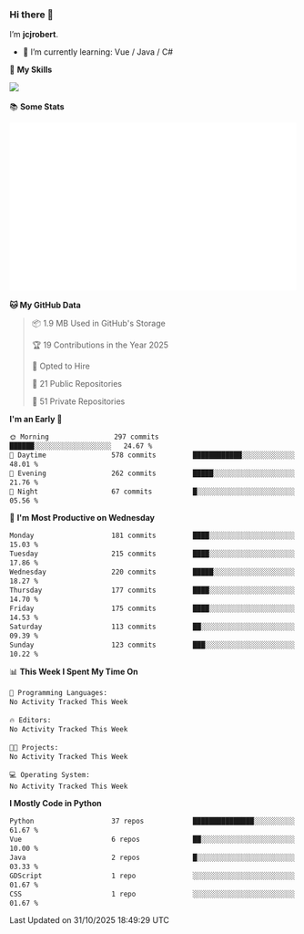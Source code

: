 ### Hi there 👋

I’m **jcjrobert**.

- 🌱 I’m currently learning: Vue / Java / C#

🌟 **My Skills**

![](https://img.shields.io/badge/-Python-3e74a2?style=flat-square&logo=Python&logoColor=fff)

📚 **Some Stats**

![](https://github.com/jcjrobert/github-stats/blob/master/generated/overview.svg)

<!--START_SECTION:waka-->
**🐱 My GitHub Data** 

> 📦 1.9 MB Used in GitHub's Storage 
 > 
> 🏆 19 Contributions in the Year 2025
 > 
> 💼 Opted to Hire
 > 
> 📜 21 Public Repositories 
 > 
> 🔑 51 Private Repositories 
 > 
**I'm an Early 🐤** 

```text
🌞 Morning                297 commits         ██████░░░░░░░░░░░░░░░░░░░   24.67 % 
🌆 Daytime                578 commits         ████████████░░░░░░░░░░░░░   48.01 % 
🌃 Evening                262 commits         █████░░░░░░░░░░░░░░░░░░░░   21.76 % 
🌙 Night                  67 commits          █░░░░░░░░░░░░░░░░░░░░░░░░   05.56 % 
```
📅 **I'm Most Productive on Wednesday** 

```text
Monday                   181 commits         ████░░░░░░░░░░░░░░░░░░░░░   15.03 % 
Tuesday                  215 commits         ████░░░░░░░░░░░░░░░░░░░░░   17.86 % 
Wednesday                220 commits         █████░░░░░░░░░░░░░░░░░░░░   18.27 % 
Thursday                 177 commits         ████░░░░░░░░░░░░░░░░░░░░░   14.70 % 
Friday                   175 commits         ████░░░░░░░░░░░░░░░░░░░░░   14.53 % 
Saturday                 113 commits         ██░░░░░░░░░░░░░░░░░░░░░░░   09.39 % 
Sunday                   123 commits         ███░░░░░░░░░░░░░░░░░░░░░░   10.22 % 
```


📊 **This Week I Spent My Time On** 

```text
💬 Programming Languages: 
No Activity Tracked This Week

🔥 Editors: 
No Activity Tracked This Week

🐱‍💻 Projects: 
No Activity Tracked This Week

💻 Operating System: 
No Activity Tracked This Week
```

**I Mostly Code in Python** 

```text
Python                   37 repos            ███████████████░░░░░░░░░░   61.67 % 
Vue                      6 repos             ██░░░░░░░░░░░░░░░░░░░░░░░   10.00 % 
Java                     2 repos             █░░░░░░░░░░░░░░░░░░░░░░░░   03.33 % 
GDScript                 1 repo              ░░░░░░░░░░░░░░░░░░░░░░░░░   01.67 % 
CSS                      1 repo              ░░░░░░░░░░░░░░░░░░░░░░░░░   01.67 % 
```




 Last Updated on 31/10/2025 18:49:29 UTC
<!--END_SECTION:waka-->
